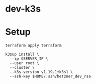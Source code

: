 # dev-k3s

# Setup

```
terraform apply terraform
```

```
k3sup install \
  --ip $SERVER_IP \
  --user root \
  --cluster \
  --k3s-version v1.19.1+k3s1 \
  --ssh-key $HOME/.ssh/hetzner_dev_rsa
```
